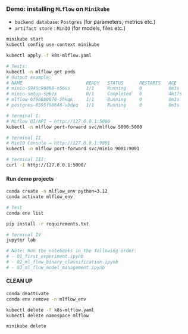 
### Demo: installing `MLflow` on `Minikube`

- `backend database`: `Postgres` (for parameters, metrics etc.)
- `artifact store`  : `MinIO` (for models, files etc.)

```bash
minikube start
kubectl config use-context minikube

kubectl apply -f k8s-mlflow.yaml

# Tests:
kubectl -n mlflow get pods
# Output example:
# NAME                        READY   STATUS      RESTARTS   AGE
# minio-5945c96888-n56ss      1/1     Running     0          8m3s
# minio-setup-spkzx           0/1     Completed   0          4m17s
# mlflow-6f986b8878-5hkqk     1/1     Running     0          8m3s
# postgres-8595f98648-vbdpq   1/1     Running     0          8m3s
```

```bash
# terminal I:
# MLflow UI/API → http://127.0.0.1:5000
kubectl -n mlflow port-forward svc/mlflow 5000:5000

# terminal II
# MinIO Console → http://127.0.0.1:9001
kubectl -n mlflow port-forward svc/minio 9001:9001

# terminal III:
curl -I http://127.0.0.1:5000/
```

#### Run demo projects

```bash
conda create -n mlflow_env python=3.12
conda activate mlflow_env

# Test
conda env list

pip install -r requirements.txt

# terminal IV
jupyter lab

# Note: Run the notebooks in the following order:
# - 01_first_experiment.ipynb
# - 02_ml_flow_binary_classification.ipynb
# - 03_ml_flow_model_management.ipynb
```

#### CLEAN UP

```bash
conda deactivate 
conda env remove -n mlflow_env

kubectl delete -f k8s-mlflow.yaml
kubectl delete namespace mlflow

minikube delete
```